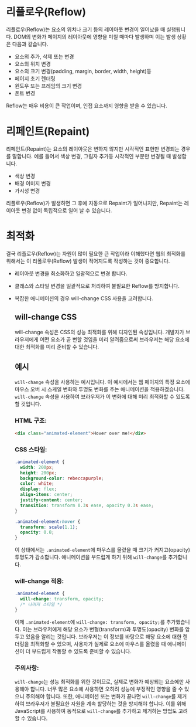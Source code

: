 # 리플로우(Reflow)
리플로우(Reflow)는 요소의 위치나 크기 등의 레이아웃 변경이 일어났을 때 실행됩니다.
DOM의 변화가 페이지의 레이아웃에 영향을 미칠 때마다 발생하며 이는 발생 상황은 다음과 같습니다.

- 요소의 추가, 삭제 또는 변경
- 요소의 위치 변경
- 요소의 크기 변경(padding, margin, border, width, height)등
- 페이지 초기 렌더링
- 윈도우 또는 프레임의 크기 변경
- 폰트 변경

Reflow는 매우 비용이 큰 작업이며, 인접 요소까지 영향을 받을 수 있습니다.

# 리페인트(Repaint)
리페인트(Repaint)는 요소의 레이아웃은 변하지 않지만 시각적인 표현만 변경되는 경우를 말합니다.
예를 들어서 색상 변경, 그림자 추가등 시각적인 부분만 변경될 때 발생합니다.

- 색상 변경
- 배경 이미지 변경
- 가시성 변경

리플로우(Reflow)가 발생하면 그 후에 자동으로 Repaint가 일어나지만, Repaint는 레이아웃
변경 없이 독립적으로 일어 날 수 있습니다.

# 최적화
결국 리플로우(Reflow)는 자원이 많이 필요한 큰 작업이라 이해했다면 웹의 최적화를 위해서는
이 리폴로우(Reflow) 발생이 적어지도록 작성하는 것이 중요합니다.

- 레이아웃 변경을 최소화하고 일괄적으로 변경 합니다.
- 클래스와 스타일 변경을 일괄적으로 처리하여 불필요한 Reflow를 방지합니다.
- 복잡한 애니메이션의 경우 will-change CSS 사용을 고려합니다.

  ## will-change CSS
  will-change 속성은 CSS의 성능 최적화를 위해 디자인된 속성입니다. 개발자가 브라우저에게 어떤 요소가 곧 변할 것임을 미리 알려줌으로써
  브라우저는 해당 요소에 대한 최적화를 미리 준비할 수 있습니다. 
 
  ## 예시
  `will-change` 속성을 사용하는 예시입니다.
  이 예시에서는 웹 페이지의 특정 요소에 마우스 오버 시 스케일 변화와 투명도 변화를 주는 애니메이션을 적용하겠습니다.
  `will-change` 속성을 사용하여 브라우저가 이 변화에 대해 미리 최적화할 수 있도록 할 것입니다.
  
  ### HTML 구조:
  ```html
  <div class="animated-element">Hover over me!</div>
  ```
  
  ### CSS 스타일:
  ```css
  .animated-element {
    width: 200px;
    height: 200px;
    background-color: rebeccapurple;
    color: white;
    display: flex;
    align-items: center;
    justify-content: center;
    transition: transform 0.3s ease, opacity 0.3s ease;
  }
  
  .animated-element:hover {
    transform: scale(1.1);
    opacity: 0.8;
  }
  ```
  
  이 상태에서는 `.animated-element`에 마우스를 올렸을 때 크기가 커지고(opacity) 투명도가 감소합니다.
  애니메이션을 부드럽게 하기 위해 `will-change`를 추가합니다.
  
  ### will-change 적용:
  ```css
  .animated-element {
    will-change: transform, opacity;
    /* 나머지 스타일 */
  }
  ```
  
  이제 `.animated-element`에 `will-change: transform, opacity;`를 추가했습니다.
  이는 브라우저에게 해당 요소가 변형(transform)과 투명도(opacity) 변화를 앞두고 있음을 알리는 것입니다.
  브라우저는 이 정보를 바탕으로 해당 요소에 대한 렌더링을 최적화할 수 있으며,
  사용자가 실제로 요소에 마우스를 올렸을 때 애니메이션이 더 부드럽게 작동할 수 있도록 준비할 수 있습니다.
  
  ### 주의사항:
  `will-change`는 성능 최적화를 위한 것이므로, 실제로 변화가 예상되는 요소에만 사용해야 합니다.
  너무 많은 요소에 사용하면 오히려 성능에 부정적인 영향을 줄 수 있으니 주의해야 합니다.
   또한, 애니메이션 또는 변화가 끝나면 `will-change`를 제거하여 브라우저가 불필요한 자원을 계속 할당하는 것을 방지해야 합니다.
  이를 위해 JavaScript를 사용하여 동적으로 `will-change`를 추가하고 제거하는 방법도 고려할 수 있습니다.
